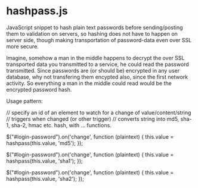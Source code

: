 hashpass.js
==========

JavaScript snippet to hash plain text passwords before sending/posting them to validation on servers, so hashing does not have to happen on server side, though making transportation of password-data even over SSL more secure.

Imagine, somehow a man in the middle happens to decrypt the over SSL transported data you transmitted to a service, he could read the password transmitted. Since passwords are (or should be) encrypted in any user database, why not transfering them encypted also, since the first network activity. So everything a man in the middle could read would be the encrypted password hash.

Usage pattern:

// specify an id of an element to watch for a change of value/content/string
// triggers when changed (or other trigger)
// converts string into md5, sha-1, sha-2, hmac etc. hash, with ... functions.

$("#login-password").on('change', function (plaintext) {
  this.value = hashpass(this.value, 'md5');
});

$("#login-password").on('change', function (plaintext) {
  this.value = hashpass(this.value, 'sha1');
});

$("#login-password").on('change', function (plaintext) {
  this.value = hashpass(this.value, 'sha2');
});


